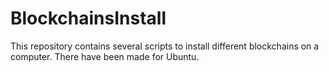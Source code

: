 # BlockchainsInstall
This repository contains several scripts to install different blockchains on a computer. There have been made for Ubuntu.
